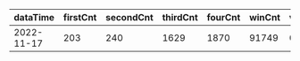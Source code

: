 |dataTime|firstCnt|secondCnt|thirdCnt|fourCnt|winCnt|vrate|wrate|
|-|-|-|-|-|-|-|-|
|2022-11-17|203|240|1629|1870|91749|0%|0%|